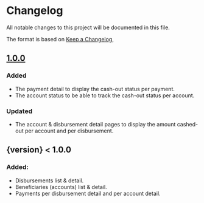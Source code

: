 # Changelog

All notable changes to this project will be documented in this file.

The format is based on [Keep a Changelog](https://keepachangelog.com/en/1.0.0/),

## [1.0.0](https://github.com/stellar/stellar-relief-backoffice/tree/1.0.0)

### Added

- The payment detail to display the cash-out status per payment.
- The account status to be able to track the cash-out status per account.

### Updated

- The account & disbursement detail pages to display the amount cashed-out per
  account and per disbursement.

## {version} < 1.0.0

### Added:

- Disbursements list & detail.
- Beneficiaries (accounts) list & detail.
- Payments per disbursement detail and per account detail.

